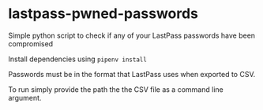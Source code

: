 # lastpass-pwned-passwords
Simple python script to check if any of your LastPass passwords have been compromised

Install dependencies using `pipenv install`

Passwords must be in the format that LastPass uses when exported to CSV.

To run simply provide the path the the CSV file as a command line argument.